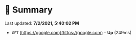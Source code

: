 # 📖 Summary
Last updated: **7/2/2021, 5:40:02 PM**

- `GET` [https://google.com](https://google.com) - **Up** (249ms)
